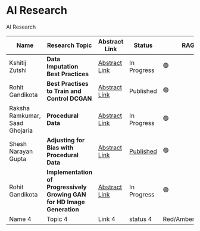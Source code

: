 # AI Research
AI Research

| Name           | Research Topic                 | Abstract Link | Status | RAG |
|----------------|--------------------------------|---------------|--------|-----|
|Kshitij Zutshi|**Data Imputation Best Practices**|[Abstract Link](https://github.com/aiskunks/AI_Research/tree/main/data-imputation-best-practices)| In Progress |🟢|
|Rohit Gandikota|**Best Practises to Train and Control DCGAN**|[Abstract Link](https://github.com/aiskunks/AI_Research/blob/main/dc-gan-best-practices/README.md)| Published |🟢  |
|Raksha Ramkumar, Saad Ghojaria|**Procedural Data**|[Abstract Link](https://github.com/aiskunks/AI_Research/blob/main/Procedural%20Data/README.md)| In Progress |🟢 |
|Shesh Narayan Gupta|**Adjusting for Bias with Procedural Data**|[Abstract Link](https://github.com/aiskunks/AI_Research/blob/main/Adjustin_bias_using_procedural_data/readme.md)| [Published](https://arxiv.org/abs/2204.01108) |🟢 |
|Rohit Gandikota|**Implementation of Progressively Growing GAN for HD Image Generation**|[Abstract Link](https://github.com/aiskunks/AI_Research/blob/main/growing-gan-best-practices/README.md)| In Progress |🟢  |
|    Name 4            |    Topic 4                            |    Link 4           |  status 4      |Red/Amber/Green |

